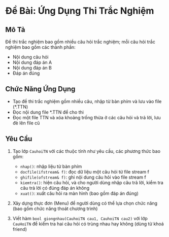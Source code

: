 # Đề Bài: Ứng Dụng Thi Trắc Nghiệm

## Mô Tả
Đề thi trắc nghiệm bao gồm nhiều câu hỏi trắc nghiệm; mỗi câu hỏi trắc nghiệm bao gồm các thành phần:
- Nội dung câu hỏi
- Nội dung đáp án A
- Nội dung đáp án B
- Đáp án đúng

## Chức Năng Ứng Dụng
- Tạo đề thi trắc nghiệm gồm nhiều câu, nhập từ bàn phím và lưu vào file (*.TTN)
- Đọc nội dung file *.TTN để cho thi
- Đọc một file TTN và xóa khoảng trống thừa ở các câu hỏi và trả lời, lưu đè lên file cũ

## Yêu Cầu
1. Tạo lớp `CauhoiTN` với các thuộc tính như yêu cầu, các phương thức bao gồm:
   - `nhap()`: nhập liệu từ bàn phím
   - `docfile(ifstream& f)`: đọc dữ liệu một câu hỏi từ file stream f
   - `ghifile(ofstream& f)`: ghi nội dung câu hỏi vào file stream f
   - `kiemtra()`: hiện câu hỏi, và cho người dùng nhập câu trả lời, kiểm tra câu trả lời có đúng đáp án không
   - `xuat()`: xuất câu hỏi ra màn hình (bao gồm đáp án đúng)

2. Xây dựng thực đơn (Menu) để người dùng có thể lựa chọn chức năng (bao gồm chức năng thoát chương trình)

3. Viết hàm `bool giongnhau(CauhoiTN cau1, CauhoiTN cau2)` với lớp `CauHoiTN` để kiểm tra hai câu hỏi có trùng nhau hay không (dùng từ khoá friend)